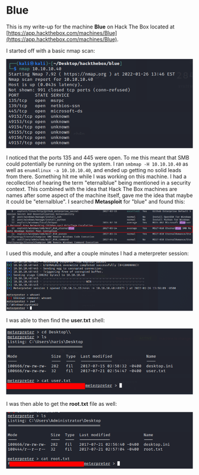 # Blue

This is my write-up for the machine **Blue** on Hack The Box located at [https://app.hackthebox.com/machines/Blue](https://app.hackthebox.com/machines/Blue).

I started off with a basic nmap scan:

![](<../../.gitbook/assets/image (352).png>)

I noticed that the ports 135 and 445 were open. To me this meant that SMB could potentially be running on the system. I ran `smbmap -H 10.10.10.40` as well as `enum4linux -a 10.10.10.40`, and ended up getting no solid leads from there. Something hit me while I was working on this machine. I had a recollection of hearing the term "eternalblue" being mentioned in a security context. This combined with the idea that Hack The Box machines are names after some aspect of the machine itself, gave me the idea that maybe it could be "eternalblue". I searched **Metasploit** for "blue" and found this:

![](<../../.gitbook/assets/image (364) (1).png>)

I used this module, and after a couple minutes I had a meterpreter session:

![](<../../.gitbook/assets/image (365) (1).png>)

I was able to then find the **user.txt** shell:

![](<../../.gitbook/assets/image (359).png>)

I was then able to get the **root.txt** file as well:

![](<../../.gitbook/assets/image (366) (1).png>)

